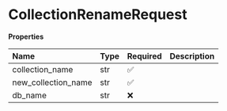 # CollectionRenameRequest

**Properties**

| Name                | Type | Required | Description |
| :------------------ | :--- | :------- | :---------- |
| collection_name     | str  | ✅       |             |
| new_collection_name | str  | ✅       |             |
| db_name             | str  | ❌       |             |

<!-- This file was generated by liblab | https://liblab.com/ -->
